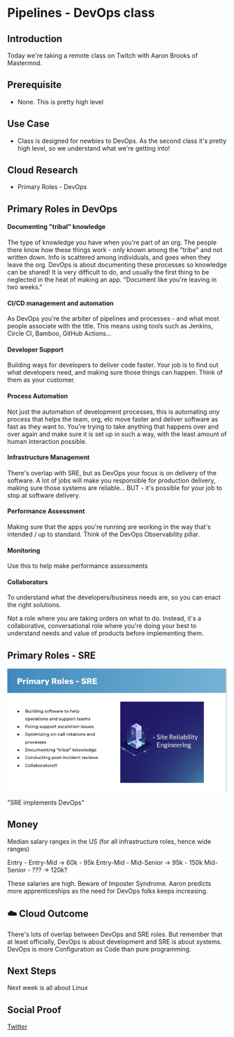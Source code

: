 # Pipelines - DevOps class

## Introduction

Today we're taking a remote class on Twitch with Aaron Brooks of Mastermnd.

## Prerequisite

- None. This is pretty high level

## Use Case

- Class is designed for newbies to DevOps. As the second class it's pretty high level, so we understand what we're getting into!

## Cloud Research

- Primary Roles - DevOps

## Primary Roles in DevOps

#### Documenting "tribal" knowledge

The type of knowledge you have when you're part of an org. The people there know how these things work - only known among the "tribe" and not written down. Info is scattered among individuals, and goes when they leave the org. DevOps is about documenting these processes so knowledge can be shared! It is very difficult to do, and usually the first thing to be neglected in the heat of making an app. "Document like you're leaving in two weeks."

#### CI/CD management and automation

As DevOps you're the arbiter of pipelines and processes - and what most people associate with the title. This means using tools such as Jenkins, Circle CI, Bamboo, GitHub Actions...

#### Developer Support

Building ways for developers to deliver code faster. Your job is to find out what developers need, and making sure those things can happen. Think of them as your customer.

#### Process Automation

Not just the automation of development processes, this is automating _any_ process that helps the team, org, etc move faster and deliver software as fast as they want to. You're trying to take anything that happens over and over again and make sure it is set up in such a way, with the least amount of human interaction possible.

#### Infrastructure Management

There's overlap with SRE, but as DevOps your focus is on delivery of the software. A lot of jobs will make you responsible for production delivery, making sure those systems are reliable... BUT - it's possible for your job to stop at software delivery.

#### Performance Assessment

Making sure that the apps you're running are working in the way that's intended / up to standard. Think of the DevOps Observability pillar.

#### Monitoring

Use this to help make performance assessments

#### Collaborators

To understand what the developers/business needs are, so you can enact the right solutions.

Not a role where you are taking orders on what to do. Instead, it's a collaborative, conversational role where you're doing your best to understand needs and value of products before implementing them.

## Primary Roles - SRE

![slide](/Journey/056/sre-slide.png)

"SRE implements DevOps"

## Money

Median salary ranges in the US (for all infrastructure roles, hence wide ranges)

Entry - Entry-Mid -> 60k - 95k
Entry-Mid - Mid-Senior -> 95k - 150k
Mid-Senior - ??? -> 120k?

These salaries are high. Beware of Imposter Syndrome.
Aaron predicts more apprenticeships as the need for DevOps folks keeps increasing.

## ☁️ Cloud Outcome

There's lots of overlap between DevOps and SRE roles. But remember that at least officially, DevOps is about development and SRE is about systems. DevOps is more Configuration as Code than pure programming.

## Next Steps

Next week is all about Linux

## Social Proof

[Twitter](https://twitter.com/_notwaving/status/1346978723795505152?s=20)
